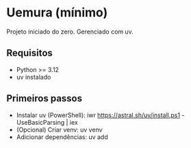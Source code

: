 ﻿# Uemura (mínimo)

Projeto iniciado do zero. Gerenciado com uv.

## Requisitos
- Python >= 3.12
- uv instalado

## Primeiros passos
- Instalar uv (PowerShell): iwr https://astral.sh/uv/install.ps1 -UseBasicParsing | iex
- (Opcional) Criar venv: uv venv
- Adicionar dependências: uv add <pacote>
